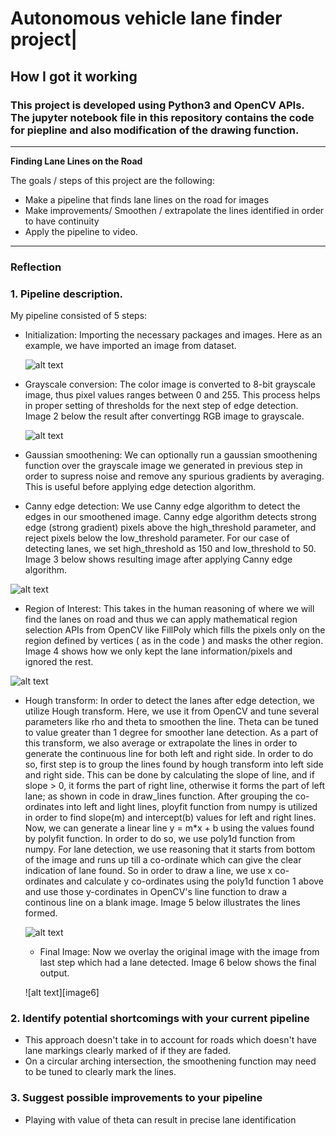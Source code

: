 # **Autonomous vehicle lane finder project|** 

## How I got it working

### This project is developed using Python3 and OpenCV APIs. The jupyter notebook file in this repository contains the code for piepline and also modification of the drawing function.

---

**Finding Lane Lines on the Road**

The goals / steps of this project are the following:
* Make a pipeline that finds lane lines on the road for images
* Make improvements/ Smoothen / extrapolate the lines identified in order to have continuity
* Apply the pipeline to video.


[//]: # (Image References)

[image1]: ./images/grayscale.jpg "Grayscale"
[image2]: ./images/grayscale.jpg "Grayscale"
[image3]: ./images/grayscale.jpg "Grayscale"
[image4]: ./images/grayscale.jpg "Grayscale"
[image5]: ./images/grayscale.jpg "Grayscale"

---

### Reflection

### 1. Pipeline description.

My pipeline consisted of 5 steps:

* Initialization:  Importing the necessary packages and images. Here as an example, we have imported an image from dataset. 
  
  ![alt text][image1]

* Grayscale conversion: The color image is converted to 8-bit grayscale image, thus pixel values ranges between 0 and 255. This process helps in proper setting of thresholds for the next step of edge detection. Image 2 below the result after convertingg RGB image to grayscale. 

  ![alt text][image2]

* Gaussian smoothening: We can optionally run a gaussian smoothening function over the grayscale image we generated in previous step in order to supress noise and remove any spurious gradients by averaging. This is useful before applying edge detection algorithm. 

* Canny edge detection: We use Canny edge algorithm to detect the edges in our smoothened image. Canny edge algorithm detects strong edge (strong gradient) pixels above the high_threshold parameter, and reject pixels below the low_threshold parameter. For our case of detecting lanes, we set high_threshold as 150 and low_threshold to 50. Image 3 below shows resulting image after applying Canny edge algorithm. 

 ![alt text][image3]

* Region of Interest: This takes in the human reasoning of where we will find the lanes on road and thus we can apply mathematical region selection APIs from OpenCV like FillPoly which fills the pixels only on the region defined by vertices ( as in the code ) and masks the other region. Image 4 shows how we only kept the lane information/pixels and ignored the rest. 

 ![alt text][image4]

* Hough transform: In order to detect the lanes after edge detection, we utilize Hough transform. Here, we use it from OpenCV and tune several parameters like rho and theta to smoothen the line. Theta can be tuned to value greater than 1 degree for smoother lane detection. As a part of this transform, we also average or extrapolate the lines in order to generate the continuous line for both left and right side. In order to do so, first step is to group the lines found by hough transform into left side and right side. This can be done by calculating the slope of line, and if slope > 0, it forms the part of right line, otherwise it forms the part of left lane; as shown in code in draw_lines function. After grouping the co-ordinates into left and light lines, ployfit function from numpy is utilized in order to find slope(m) and intercept(b) values for left and right lines. Now, we can generate a linear line y = m*x + b using the values found by polyfit function. In order to do so, we use poly1d function from numpy. 
      For lane detection, we use reasoning that it starts from bottom of the image and runs up till a co-ordinate which can give the clear indication of lane found. So in order to draw a line, we use x co-ordinates and calculate y co-ordinates using the poly1d function 1 above and use those y-cordinates in OpenCV's line function to draw a continous line on a blank image. Image 5 below illustrates the lines formed. 
      
  ![alt text][image5]   
  
  
  * Final Image: Now we overlay the original image with the image from last step which had a lane detected. Image 6 below shows the final output. 
  
  ![alt text][image6]




### 2. Identify potential shortcomings with your current pipeline


* This approach doesn't take in to account for roads which doesn't have lane markings clearly marked of if they are faded.
* On a circular arching intersection, the smoothening function may need to be tuned to clearly mark the lines. 


### 3. Suggest possible improvements to your pipeline

* Playing with value  of theta can result in precise lane identification
